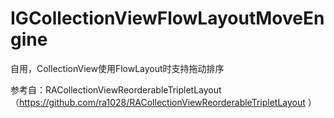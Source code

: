 # IGCollectionViewFlowLayoutMoveEngine
自用，CollectionView使用FlowLayout时支持拖动排序

参考自：RACollectionViewReorderableTripletLayout（https://github.com/ra1028/RACollectionViewReorderableTripletLayout ）
